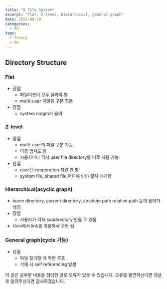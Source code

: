 ```yaml
---
title: "8 File System"
excerpt: "flat, 2 level, hierarchical, general graph"
date: 2022-08-10
categories:
  - OS
tags:
  - Theory
  - OS
---
```

## Directory Structure

### Flat

- 단점
    - 파일이름이 모두 달라야 함
    - multi-user 파일을 구분 힘듦
- 장점
    - system mngm가 용이

### 2-level

- 장점
    - multi-user의 파일 구분 가능
    - 이름 겹쳐도 됨
    - 사용자마다 각자 user file directory를 따로 사용 가능
- 단점
    - user간 cooperation 지원 안 함
    - system file, shared file 어디에 놔야 할지 애매함

### Hierarchical(acyclic graph)

- home directory, current directory, absolute path relative path 등의 용어가 생김
- 장점
    - 사용자가 각자 subdirectory 만들 수 있음
- Unix에서 link를 이용해서 구현 됨

### General graph(cycle 가능)

- 단점
    - 파일 찾기할 때 무한 루프
    - 삭제 시 self referencing 발생

이 글은 공부한 내용을 정리한 글로 오류가 있을 수 있습니다. 오류를 발견하신다면 댓글로 알려주신다면 감사하겠습니다.
